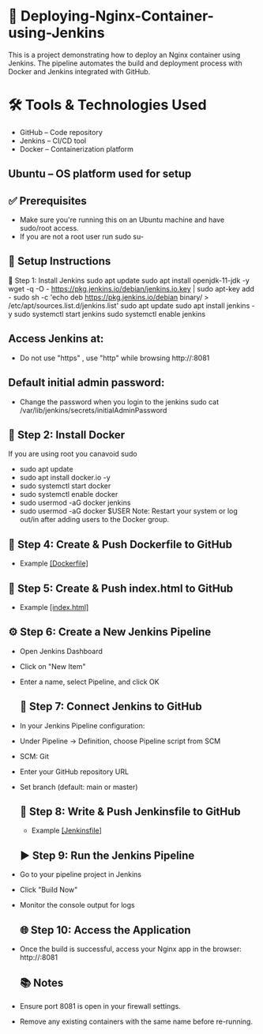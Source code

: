 # 🚀 Deploying-Nginx-Container-using-Jenkins
This is a project demonstrating how to deploy an Nginx container using Jenkins. The pipeline automates the build and deployment process with Docker and Jenkins integrated with GitHub.

# 🛠️ Tools & Technologies Used
 - GitHub – Code repository
 - Jenkins – CI/CD tool
 - Docker – Containerization platform

 ## Ubuntu – OS platform used for setup

 ## ✅ Prerequisites
- Make sure you're running this on an Ubuntu machine and have sudo/root access.
- If you are not a root user run sudo su-

 ## 🔧 Setup Instructions
📌 Step 1: Install Jenkins
    sudo apt update
    sudo apt install openjdk-11-jdk -y
    wget -q -O - https://pkg.jenkins.io/debian/jenkins.io.key | sudo apt-key add -
    sudo sh -c 'echo deb https://pkg.jenkins.io/debian binary/ > /etc/apt/sources.list.d/jenkins.list'
    sudo apt update
    sudo apt install jenkins -y
    sudo systemctl start jenkins
    sudo systemctl enable jenkins

## Access Jenkins at:
- Do not use "https" , use "http" while browsing
  http://<your-server-ip>:8081
## Default initial admin password:
- Change the password when you login to the jenkins
  sudo cat /var/lib/jenkins/secrets/initialAdminPassword

## 🐳 Step 2: Install Docker
If you are using root you canavoid sudo
- sudo apt update
- sudo apt install docker.io -y
- sudo systemctl start docker
- sudo systemctl enable docker
- sudo usermod -aG docker jenkins
- sudo usermod -aG docker $USER
Note: Restart your system or log out/in after adding users to the Docker group.

## 📁 Step 4: Create & Push Dockerfile to GitHub
- Example [\[Dockerfile\]](https://github.com/Bhagyajyoti-K30/-Deploying-Nginx-Container-using-Jenkins/blob/main/Dockerfile)
  
## 📄 Step 5: Create & Push index.html to GitHub
- Example [\[index.html\]](https://github.com/Bhagyajyoti-K30/-Deploying-Nginx-Container-using-Jenkins/blob/main/index.html)

## ⚙️ Step 6: Create a New Jenkins Pipeline
- Open Jenkins Dashboard
- Click on "New Item"
- Enter a name, select Pipeline, and click OK

  ## 🔗 Step 7: Connect Jenkins to GitHub
- In your Jenkins Pipeline configuration:
- Under Pipeline → Definition, choose Pipeline script from SCM
- SCM: Git
- Enter your GitHub repository URL
- Set branch (default: main or master)

  ## 📝 Step 8: Write & Push Jenkinsfile to GitHub
  - Example [\[Jenkinsfile\]](https://github.com/Bhagyajyoti-K30/-Deploying-Nginx-Container-using-Jenkins/blob/main/Jenkinsfile)

  ## ▶️ Step 9: Run the Jenkins Pipeline
- Go to your pipeline project in Jenkins
- Click "Build Now"
- Monitor the console output for logs

  ## 🌐 Step 10: Access the Application
- Once the build is successful, access your Nginx app in the browser:
  http://<your-server-ip>:8081

  ## 📚 Notes
- Ensure port 8081 is open in your firewall settings.
- Remove any existing containers with the same name before re-running.

